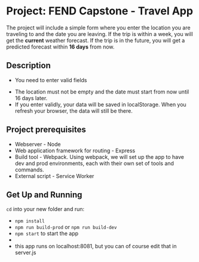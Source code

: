# Project: FEND Capstone - Travel App

The project will include a simple form where you enter the location you are traveling to and the date you are leaving. If the trip is within a week, you will get the **current** weather forecast. If the trip is in the future, you will get a predicted forecast within **16 days** from now.

## Description

- You need to enter valid fields
* The location must not be empty and the date must start from now until 16 days later.
* If you enter validly, your data will be saved in localStorage. When you refresh your browser, the data will still be there.

## Project prerequisites

- Webserver - Node
- Web application framework for routing - Express
- Build tool - Webpack. Using webpack, we will set up the app to have dev and prod environments, each with their own set of tools and commands.
- External script - Service Worker

## Get Up and Running

`cd` into your new folder and run:

- `npm install`
- `npm run build-prod` or `npm run build-dev`
- `npm start` to start the app
-
- this app runs on localhost:8081, but you can of course edit that in server.js
